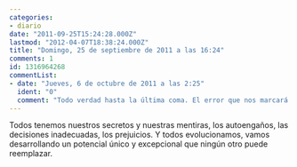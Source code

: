 ```yaml
---
categories:
- diario
date: "2011-09-25T15:24:28.000Z"
lastmod: "2012-04-07T18:38:24.000Z"
title: "Domingo, 25 de septiembre de 2011 a las 16:24"
comments: 1
id: 1316964268
commentList:
- date: "Jueves, 6 de octubre de 2011 a las 2:25"
  ident: "0"
  comment: "Todo verdad hasta la última coma. El error que nos marcará para siempre es creernos el centro y ombligo del cosmos cuando en realidad lo que hay que hacer es aceptar el ser uno más, ni menos, que ningún otro, pues esa vía no puede conducir a ninguna ilusión, solo a la realidad. Todos somos distintos, sí, pero en conjunto somos iguales, un grupo de ególatras marchitos por los traspiés de la vida.\n\nEn resumen, me aburro."
---
```


Todos tenemos nuestros secretos y nuestras mentiras, los autoengaños, las decisiones inadecuadas, los prejuicios. Y todos evolucionamos, vamos desarrollando un potencial único y excepcional que ningún otro puede reemplazar.